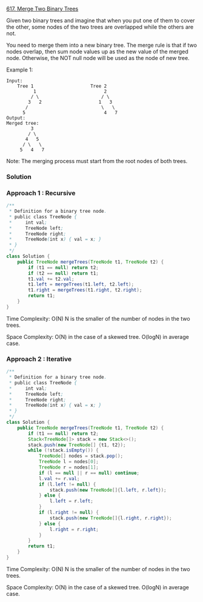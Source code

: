 [617. Merge Two Binary Trees](https://leetcode.com/problems/merge-two-binary-trees/)

Given two binary trees and imagine that when you put one of them to cover the other, some nodes of the two trees are overlapped while the others are not.

You need to merge them into a new binary tree. The merge rule is that if two nodes overlap, then sum node values up as the new value of the merged node. Otherwise, the NOT null node will be used as the node of new tree.

Example 1:
```
Input: 
	Tree 1                     Tree 2                  
          1                         2                             
         / \                       / \                            
        3   2                     1   3                        
       /                           \   \                      
      5                             4   7                  
Output: 
Merged tree:
	     3
	    / \
	   4   5
	  / \   \ 
	 5   4   7
```
Note: The merging process must start from the root nodes of both trees.

### Solution
### Approach 1 : Recursive
```java
/**
 * Definition for a binary tree node.
 * public class TreeNode {
 *     int val;
 *     TreeNode left;
 *     TreeNode right;
 *     TreeNode(int x) { val = x; }
 * }
 */
class Solution {
    public TreeNode mergeTrees(TreeNode t1, TreeNode t2) {
        if (t1 == null) return t2;
        if (t2 == null) return t1;
        t1.val += t2.val;
        t1.left = mergeTrees(t1.left, t2.left);
        t1.right = mergeTrees(t1.right, t2.right);
        return t1;
    }
}
```
Time Complexity: O(N) N is the smaller of the number of nodes in the two trees.

Space Complexity: O(N) in the case of a skewed tree. O(logN) in average case.
### Approach 2 : Iterative
```java
/**
 * Definition for a binary tree node.
 * public class TreeNode {
 *     int val;
 *     TreeNode left;
 *     TreeNode right;
 *     TreeNode(int x) { val = x; }
 * }
 */
class Solution {
    public TreeNode mergeTrees(TreeNode t1, TreeNode t2) {
        if (t1 == null) return t2;
        Stack<TreeNode[]> stack = new Stack<>();
        stack.push(new TreeNode[] {t1, t2});
        while (!stack.isEmpty()) {
            TreeNode[] nodes = stack.pop();
            TreeNode l = nodes[0];
            TreeNode r = nodes[1];
            if (l == null || r == null) continue;
            l.val += r.val;
            if (l.left != null) {
                stack.push(new TreeNode[]{l.left, r.left});   
            } else {
                l.left = r.left;
            }
            if (l.right != null) {
                stack.push(new TreeNode[]{l.right, r.right});
            } else {
                l.right = r.right;
            }
        }
        return t1;
    }
}
```
Time Complexity: O(N) N is the smaller of the number of nodes in the two trees.

Space Complexity: O(N) in the case of a skewed tree. O(logN) in average case.
